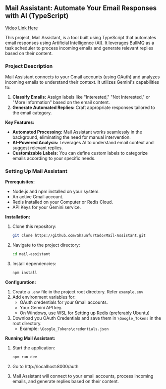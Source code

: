 ## Mail Assistant: Automate Your Email Responses with AI (TypeScript)

[Video Link Here](https://www.youtube.com/watch?v=EtzrnOjGhJA)

This project, Mail Assistant, is a tool built using TypeScript that automates email responses using Artificial Intelligence (AI). It leverages BullMQ as a task scheduler to process incoming emails and generate relevant replies based on their content.

### Project Description

Mail Assistant connects to your Gmail accounts (using OAuth) and analyzes incoming emails to understand their context. It utilizes Gemini's capabilities to:

1. **Classify Emails:** Assign labels like "Interested," "Not Interested," or "More Information" based on the email content.
2. **Generate Automated Replies:** Craft appropriate responses tailored to the email category.

**Key Features:**

* **Automated Processing:** Mail Assistant works seamlessly in the background, eliminating the need for manual intervention.
* **AI-Powered Analysis:** Leverages AI to understand email context and suggest relevant replies.
* **Customizable Labels:** You can define custom labels to categorize emails according to your specific needs.

### Setting Up Mail Assistant

**Prerequisites:**

* Node.js and npm installed on your system.
* An active Gmail account.
* Redis Installed on your Computer or Redis Cloud.
* API Keys for your Gemini service.

**Installation:**

1. Clone this repository:

   ```bash
   git clone https://github.com/Shaunfurtado/Mail-Assistant.git
   ```

2. Navigate to the project directory:

   ```bash
   cd mail-assistant
   ```

3. Install dependencies:

   ```bash
   npm install
   ```

**Configuration:**

1. Create a `.env` file in the project root directory. Refer `example.env`
2. Add environment variables for:
    * OAuth credentials for your Gmail accounts.
    * Your Gemini API key.
    * On Windows, use WSL for Setting up Redis (preferably Ubuntu)
3. Download you OAuth Credentials and save them in `\Google_Tokens` in the root directory.
    * Example: `\Google_Tokens\credentials.json`

**Running Mail Assistant:**

1. Start the application:

   ```bash
   npm run dev
   ```
2. Go to http://localhost:8000/auth

3. Mail Assistant will connect to your email accounts, process incoming emails, and generate replies based on their content.
